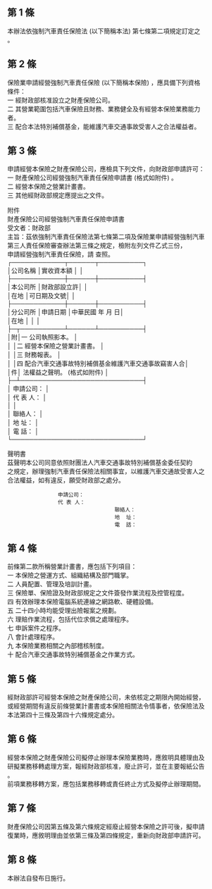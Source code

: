 第 1 條
-------
本辦法依強制汽車責任保險法 (以下簡稱本法) 第七條第二項規定訂定之  
。

第 2 條
-------
保險業申請經營強制汽車責任保險 (以下簡稱本保險) ，應具備下列資格  
條件：  
一  經財政部核准設立之財產保險公司。  
二  其營業範圍包括汽車保險且財務、業務健全及有經營本保險業務能力  
    者。  
三  配合本法特別補償基金，能維護汽車交通事故受害人之合法權益者。

第 3 條
-------
申請經營本保險之財產保險公司，應檢具下列文件，向財政部申請許可：  
一  財產保險公司經營強制汽車責任保險申請書 (格式如附件) 。  
二  經營本保險之營業計畫書。  
三  其他經財政部規定應提出之文件。  
  
附件  
財產保險公司經營強制汽車責任保險申請書  
受文者：財政部  
主旨：茲依強制汽車責任保險法第七條第二項及保險業申請經營強制汽車  
      第三人責任保險審查辦法第三條之規定，檢附左列文件乙式三份，  
      申請經營強制汽車責任保險，請  查照。  
┌────────────┬──────┬──────────┐  
│公司名稱                │實收資本額  │                    │  
├────────────┼──────┼──────────┤  
│本公司所                │財政部設立許│                    │  
│在地                    │可日期及文號│                    │  
├────────────┼──────┼──────────┤  
│分公司所                │申請日期    │中華民國  年  月  日│  
│在地                    │            │                    │  
├─┬──────────┴──────┴──────────┤  
│附│一  公司執照影本。                                      │  
│  │二  經營本保險之營業計畫書。                            │  
│  │三  財務報表。                                          │  
│  │四  配合汽車交通事故特別補償基金維護汽車交通事故竊害人合│  
│件│    法權益之聲明。 (格式如附件)                         │  
├─┴────────────────────────────┤  
│    申請公司：                                              │  
│    代 表 人：                                              │  
│                                                            │  
│                    聯絡人：                                │  
│                    地  址：                                │  
│                    電  話：                                │  
└──────────────────────────────┘  
  
聲明書  
    茲聲明本公司同意依照財團法人汽車交通事故特別補償基金委任契約  
之規定，辦理強制汽車責任保險法相關事宜，以維護汽車交通故受害人之  
合法權益，如有違反，願受財政部之處分。  
  
                    申請公司：  
                    代 表 人：  
                                      聯絡人：  
                                      地  址：  
                                      電  話：

第 4 條
-------
前條第二款所稱營業計畫書，應包括下列項目：  
一  本保險之營運方式、組織結構及部門職掌。  
二  人員配置、管理及培訓計畫。  
三  保險單、保險證及財政部規定之文件簽發作業流程及控管程度。  
四  有效辦理本保險電腦系統連線之網路軟、硬體設備。  
五  二十四小時均能受理出險報案之規劃。  
六  理賠作業流程，包括代位求償之處理程序。  
七  申訴案件之程序。  
八  會計處理程序。  
九  本保險業務相關之內部稽核制度。  
十  配合汽車交通事故特別補償基金之作業方式。

第 5 條
-------
經財政部許可經營本保險之財產保險公司，未依核定之期限內開始經營，  
或經營期間有違反前條營業計畫書或本保險相關法令情事者，依保險法及  
本法第四十三條及第四十六條規定處分。

第 6 條
-------
經營本保險之財產保險公司擬停止辦理本保險業務時，應敘明具體理由及  
研擬業務移轉處理方案，報經財政部核准，廢止許可，並在主要報紙公告  
。  
前項業務移轉方案，應包括業務移轉或責任終止方式及擬停止辦理期間。

第 7 條
-------
財產保險公司因第五條及第六條規定經廢止經營本保險之許可後，擬申請  
復業時，應敘明理由並依第三條及第四條規定，重新向財政部申請許可。

第 8 條
-------
本辦法自發布日施行。

